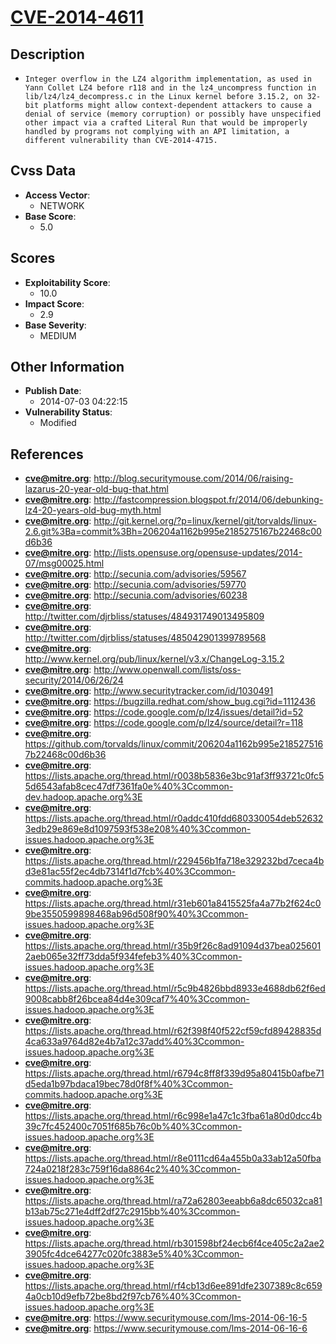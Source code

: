
# [CVE-2014-4611](http://blog.securitymouse.com/2014/06/raising-lazarus-20-year-old-bug-that.html)

## Description

- `Integer overflow in the LZ4 algorithm implementation, as used in Yann Collet LZ4 before r118 and in the lz4_uncompress function in lib/lz4/lz4_decompress.c in the Linux kernel before 3.15.2, on 32-bit platforms might allow context-dependent attackers to cause a denial of service (memory corruption) or possibly have unspecified other impact via a crafted Literal Run that would be improperly handled by programs not complying with an API limitation, a different vulnerability than CVE-2014-4715.`

## Cvss Data

- **Access Vector**:
  - NETWORK
- **Base Score**:
  - 5.0

## Scores

- **Exploitability Score**:
  - 10.0
- **Impact Score**:
  - 2.9
- **Base Severity**:
  - MEDIUM

## Other Information

- **Publish Date**:
  - 2014-07-03 04:22:15
- **Vulnerability Status**:
  - Modified

## References

- **cve@mitre.org**: http://blog.securitymouse.com/2014/06/raising-lazarus-20-year-old-bug-that.html
- **cve@mitre.org**: http://fastcompression.blogspot.fr/2014/06/debunking-lz4-20-years-old-bug-myth.html
- **cve@mitre.org**: http://git.kernel.org/?p=linux/kernel/git/torvalds/linux-2.6.git%3Ba=commit%3Bh=206204a1162b995e2185275167b22468c00d6b36
- **cve@mitre.org**: http://lists.opensuse.org/opensuse-updates/2014-07/msg00025.html
- **cve@mitre.org**: http://secunia.com/advisories/59567
- **cve@mitre.org**: http://secunia.com/advisories/59770
- **cve@mitre.org**: http://secunia.com/advisories/60238
- **cve@mitre.org**: http://twitter.com/djrbliss/statuses/484931749013495809
- **cve@mitre.org**: http://twitter.com/djrbliss/statuses/485042901399789568
- **cve@mitre.org**: http://www.kernel.org/pub/linux/kernel/v3.x/ChangeLog-3.15.2
- **cve@mitre.org**: http://www.openwall.com/lists/oss-security/2014/06/26/24
- **cve@mitre.org**: http://www.securitytracker.com/id/1030491
- **cve@mitre.org**: https://bugzilla.redhat.com/show_bug.cgi?id=1112436
- **cve@mitre.org**: https://code.google.com/p/lz4/issues/detail?id=52
- **cve@mitre.org**: https://code.google.com/p/lz4/source/detail?r=118
- **cve@mitre.org**: https://github.com/torvalds/linux/commit/206204a1162b995e2185275167b22468c00d6b36
- **cve@mitre.org**: https://lists.apache.org/thread.html/r0038b5836e3bc91af3ff93721c0fc55d6543afab8cec47df7361fa0e%40%3Ccommon-dev.hadoop.apache.org%3E
- **cve@mitre.org**: https://lists.apache.org/thread.html/r0addc410fdd680330054deb526323edb29e869e8d1097593f538e208%40%3Ccommon-issues.hadoop.apache.org%3E
- **cve@mitre.org**: https://lists.apache.org/thread.html/r229456b1fa718e329232bd7ceca4bd3e81ac55f2ec4db7314f1d7fcb%40%3Ccommon-commits.hadoop.apache.org%3E
- **cve@mitre.org**: https://lists.apache.org/thread.html/r31eb601a8415525fa4a77b2f624c09be3550599898468ab96d508f90%40%3Ccommon-issues.hadoop.apache.org%3E
- **cve@mitre.org**: https://lists.apache.org/thread.html/r35b9f26c8ad91094d37bea0256012aeb065e32ff73dda5f934fefeb3%40%3Ccommon-issues.hadoop.apache.org%3E
- **cve@mitre.org**: https://lists.apache.org/thread.html/r5c9b4826bbd8933e4688db62f6ed9008cabb8f26bcea84d4e309caf7%40%3Ccommon-issues.hadoop.apache.org%3E
- **cve@mitre.org**: https://lists.apache.org/thread.html/r62f398f40f522cf59cfd89428835d4ca633a9764d82e4b7a12c37add%40%3Ccommon-issues.hadoop.apache.org%3E
- **cve@mitre.org**: https://lists.apache.org/thread.html/r6794c8ff8f339d95a80415b0afbe71d5eda1b97bdaca19bec78d0f8f%40%3Ccommon-commits.hadoop.apache.org%3E
- **cve@mitre.org**: https://lists.apache.org/thread.html/r6c998e1a47c1c3fba61a80d0dcc4b39c7fc452400c7051f685b76c0b%40%3Ccommon-issues.hadoop.apache.org%3E
- **cve@mitre.org**: https://lists.apache.org/thread.html/r8e0111cd64a455b0a33ab12a50fba724a0218f283c759f16da8864c2%40%3Ccommon-issues.hadoop.apache.org%3E
- **cve@mitre.org**: https://lists.apache.org/thread.html/ra72a62803eeabb6a8dc65032ca81b13ab75c271e4dff2df27c2915bb%40%3Ccommon-issues.hadoop.apache.org%3E
- **cve@mitre.org**: https://lists.apache.org/thread.html/rb301598bf24ecb6f4ce405c2a2ae23905fc4dce64277c020fc3883e5%40%3Ccommon-issues.hadoop.apache.org%3E
- **cve@mitre.org**: https://lists.apache.org/thread.html/rf4cb13d6ee891dfe2307389c8c6594a0cb10d9efb72be8bd2f97cb76%40%3Ccommon-issues.hadoop.apache.org%3E
- **cve@mitre.org**: https://www.securitymouse.com/lms-2014-06-16-5
- **cve@mitre.org**: https://www.securitymouse.com/lms-2014-06-16-6
